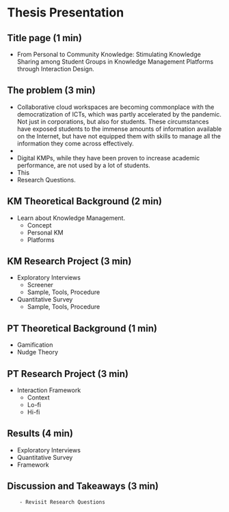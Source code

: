 # Thesis Presentation

## Title page (1 min)
- From Personal to Community Knowledge: Stimulating Knowledge Sharing among Student Groups in Knowledge Management Platforms through Interaction Design.

## The problem (3 min)

- Collaborative cloud workspaces are becoming commonplace with the democratization of ICTs, which was partly accelerated by the pandemic. Not just in corporations, but also for students. These circumstances have exposed students to the immense amounts of information available on the Internet, but have not equipped them with skills to manage all the information they come across effectively.
- 
- Digital KMPs, while they have been proven to increase academic performance, are not used by a lot of students.
- This 
- Research Questions.

## KM Theoretical Background (2 min)
- Learn about Knowledge Management.
	- Concept
	- Personal KM
	- Platforms

## KM Research Project (3 min)
- Exploratory Interviews
	- Screener
	- Sample, Tools, Procedure
- Quantitative Survey
	- Sample, Tools, Procedure

## PT Theoretical Background (1 min)
- Gamification
- Nudge Theory

## PT Research Project (3 min)
- Interaction Framework
	- Context
	- Lo-fi
	- Hi-fi

## Results (4 min)
- Exploratory Interviews
- Quantitative Survey
- Framework

## Discussion and Takeaways (3 min)
		- Revisit Research Questions
